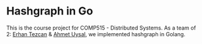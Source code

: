 # Hashgraph in Go

This is the course project for COMP515 - Distributed Systems. As a team of 2: [Erhan Tezcan](https://github.com/erhant) & [Ahmet Uysal](https://github.com/ahmetuysal), we implemented hashgraph in Golang.